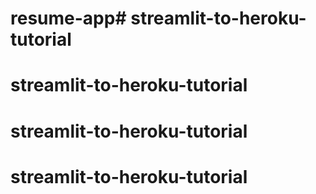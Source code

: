 # resume-app# streamlit-to-heroku-tutorial
# streamlit-to-heroku-tutorial
# streamlit-to-heroku-tutorial
# streamlit-to-heroku-tutorial
